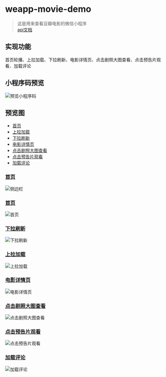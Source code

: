 # weapp-movie-demo
> 这是用来查看豆瓣电影的微信小程序  
> [api文档](https://douban-api-docs.zce.me)

## 实现功能
首页轮播、上拉加载、下拉刷新、电影详情页、点击剧照大图查看、点击预告片观看、加载评论

## 小程序码预览
![预览小程序码](./preview/mincode.jpg)

## <a id="预览图">预览图</a>  
- [首页](#首页)  
- [上拉加载](#上拉加载)  
- [下拉刷新](#下拉刷新)  
- [电影详情页](#电影详情页)  
- [点击剧照大图查看](#点击剧照大图查看)  
- [点击预告片观看](#点击预告片观看)  
- [加载评论](#加载评论)  

### <a id="首页">[首页](#预览图)</a>
![侧边栏](./preview/1.gif)
### <a id="首页">[首页](#预览图)</a> 
![首页](./preview/2.gif)  
### <a id="下拉刷新">[下拉刷新](#预览图)</a>
![下拉刷新](./preview/下拉.gif)
### <a id="上拉加载">[上拉加载](#预览图)</a>
![上拉加载](./preview/上拉.gif)
### <a id="电影详情页">[电影详情页](#预览图)</a>
![电影详情页](./preview/电影详情页.gif)
### <a id="点击剧照大图查看">[点击剧照大图查看](#预览图)</a>
![点击剧照大图查看](./preview/点击剧照大图查看.gif)
### <a id="点击预告片观看">[点击预告片观看](#预览图)</a>
![点击预告片观看](./preview/点击预告片观看.gif)  
### <a id="加载评论">[加载评论](#预览图)</a>
![加载评论](./preview/加载评论.gif)  
